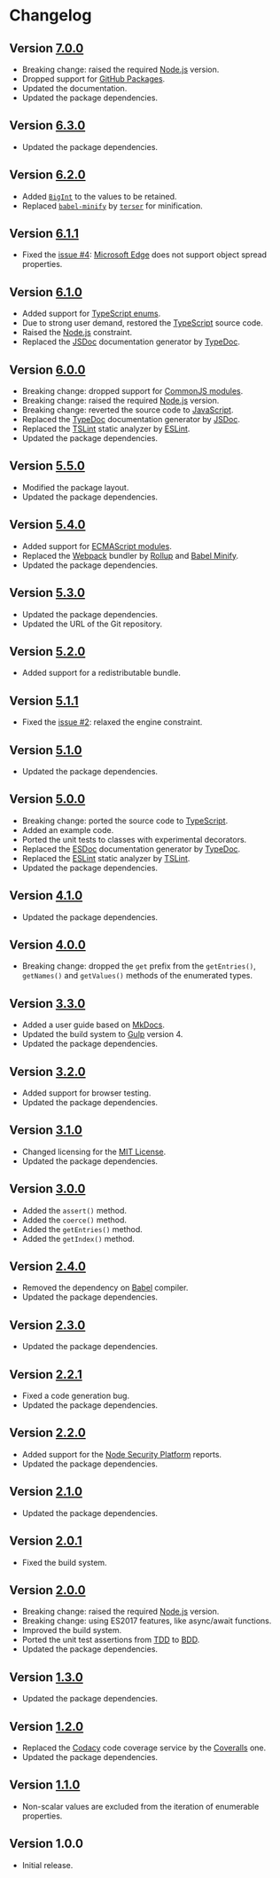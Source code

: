 # Changelog

## Version [7.0.0](https://github.com/cedx/enum.js/compare/v6.3.0...v7.0.0)
- Breaking change: raised the required [Node.js](https://nodejs.org) version.
- Dropped support for [GitHub Packages](https://github.com/features/packages).
- Updated the documentation.
- Updated the package dependencies.

## Version [6.3.0](https://github.com/cedx/enum.js/compare/v6.2.0...v6.3.0)
- Updated the package dependencies.

## Version [6.2.0](https://github.com/cedx/enum.js/compare/v6.1.1...v6.2.0)
- Added [`BigInt`](https://developer.mozilla.org/en-US/docs/Web/JavaScript/Reference/Global_Objects/BigInt) to the values to be retained. 
- Replaced [`babel-minify`](https://github.com/babel/minify) by [`terser`](https://terser.org) for minification.

## Version [6.1.1](https://github.com/cedx/enum.js/compare/v6.1.0...v6.1.1)
- Fixed the [issue #4](https://github.com/cedx/enum.js/issues/4): [Microsoft Edge](https://www.microsoft.com/en-us/windows/microsoft-edge) does not support object spread properties.

## Version [6.1.0](https://github.com/cedx/enum.js/compare/v6.0.0...v6.1.0)
- Added support for [TypeScript enums](https://www.typescriptlang.org/docs/handbook/enums.html).
- Due to strong user demand, restored the [TypeScript](https://www.typescriptlang.org) source code.
- Raised the [Node.js](https://nodejs.org) constraint.
- Replaced the [JSDoc](https://jsdoc.app) documentation generator by [TypeDoc](https://typedoc.org).

## Version [6.0.0](https://github.com/cedx/enum.js/compare/v5.5.0...v6.0.0)
- Breaking change: dropped support for [CommonJS modules](https://nodejs.org/api/modules.html).
- Breaking change: raised the required [Node.js](https://nodejs.org) version.
- Breaking change: reverted the source code to [JavaScript](https://developer.mozilla.org/en-US/docs/Web/JavaScript).
- Replaced the [TypeDoc](https://typedoc.org) documentation generator by [JSDoc](https://jsdoc.app).
- Replaced the [TSLint](https://palantir.github.io/tslint) static analyzer by [ESLint](https://eslint.org).
- Updated the package dependencies.

## Version [5.5.0](https://github.com/cedx/enum.js/compare/v5.4.0...v5.5.0)
- Modified the package layout.
- Updated the package dependencies.

## Version [5.4.0](https://github.com/cedx/enum.js/compare/v5.3.0...v5.4.0)
- Added support for [ECMAScript modules](https://nodejs.org/api/esm.html).
- Replaced the [Webpack](https://webpack.js.org) bundler by [Rollup](https://rollupjs.org) and [Babel Minify](https://github.com/babel/minify).
- Updated the package dependencies.

## Version [5.3.0](https://github.com/cedx/enum.js/compare/v5.2.0...v5.3.0)
- Updated the package dependencies.
- Updated the URL of the Git repository.

## Version [5.2.0](https://github.com/cedx/enum.js/compare/v5.1.1...v5.2.0)
- Added support for a redistributable bundle.

## Version [5.1.1](https://github.com/cedx/enum.js/compare/v5.1.0...v5.1.1)
- Fixed the [issue #2](https://github.com/cedx/enum.js/issues/2): relaxed the engine constraint.

## Version [5.1.0](https://github.com/cedx/enum.js/compare/v5.0.0...v5.1.0)
- Updated the package dependencies.

## Version [5.0.0](https://github.com/cedx/enum.js/compare/v4.1.0...v5.0.0)
- Breaking change: ported the source code to [TypeScript](https://www.typescriptlang.org).
- Added an example code.
- Ported the unit tests to classes with experimental decorators.
- Replaced the [ESDoc](https://esdoc.org) documentation generator by [TypeDoc](https://typedoc.org).
- Replaced the [ESLint](https://eslint.org) static analyzer by [TSLint](https://palantir.github.io/tslint).
- Updated the package dependencies.

## Version [4.1.0](https://github.com/cedx/enum.js/compare/v4.0.0...v4.1.0)
- Updated the package dependencies.

## Version [4.0.0](https://github.com/cedx/enum.js/compare/v3.3.0...v4.0.0)
- Breaking change: dropped the `get` prefix from the `getEntries()`, `getNames()` and `getValues()` methods of the enumerated types.

## Version [3.3.0](https://github.com/cedx/enum.js/compare/v3.2.0...v3.3.0)
- Added a user guide based on [MkDocs](http://www.mkdocs.org).
- Updated the build system to [Gulp](https://gulpjs.com) version 4.
- Updated the package dependencies.

## Version [3.2.0](https://github.com/cedx/enum.js/compare/v3.1.0...v3.2.0)
- Added support for browser testing.
- Updated the package dependencies.

## Version [3.1.0](https://github.com/cedx/enum.js/compare/v3.0.0...v3.1.0)
- Changed licensing for the [MIT License](https://opensource.org/licenses/MIT).
- Updated the package dependencies.

## Version [3.0.0](https://github.com/cedx/enum.js/compare/v2.4.0...v3.0.0)
- Added the `assert()` method.
- Added the `coerce()` method.
- Added the `getEntries()` method.
- Added the `getIndex()` method.

## Version [2.4.0](https://github.com/cedx/enum.js/compare/v2.3.0...v2.4.0)
- Removed the dependency on [Babel](https://babeljs.io) compiler.
- Updated the package dependencies.

## Version [2.3.0](https://github.com/cedx/enum.js/compare/v2.2.1...v2.3.0)
- Updated the package dependencies.

## Version [2.2.1](https://github.com/cedx/enum.js/compare/v2.2.0...v2.2.1)
- Fixed a code generation bug.
- Updated the package dependencies.

## Version [2.2.0](https://github.com/cedx/enum.js/compare/v2.1.0...v2.2.0)
- Added support for the [Node Security Platform](https://nodesecurity.io) reports.
- Updated the package dependencies.

## Version [2.1.0](https://github.com/cedx/enum.js/compare/v2.0.1...v2.1.0)
- Updated the package dependencies.

## Version [2.0.1](https://github.com/cedx/enum.js/compare/v2.0.0...v2.0.1)
- Fixed the build system.

## Version [2.0.0](https://github.com/cedx/enum.js/compare/v1.3.0...v2.0.0)
- Breaking change: raised the required [Node.js](https://nodejs.org) version.
- Breaking change: using ES2017 features, like async/await functions.
- Improved the build system.
- Ported the unit test assertions from [TDD](https://en.wikipedia.org/wiki/Test-driven_development) to [BDD](https://en.wikipedia.org/wiki/Behavior-driven_development).
- Updated the package dependencies.

## Version [1.3.0](https://github.com/cedx/enum.js/compare/v1.2.0...v1.3.0)
- Updated the package dependencies.

## Version [1.2.0](https://github.com/cedx/enum.js/compare/v1.1.0...v1.2.0)
- Replaced the [Codacy](https://www.codacy.com) code coverage service by the [Coveralls](https://coveralls.io) one.
- Updated the package dependencies.

## Version [1.1.0](https://github.com/cedx/enum.js/compare/v1.0.0...v1.1.0)
- Non-scalar values are excluded from the iteration of enumerable properties.

## Version 1.0.0
- Initial release.
